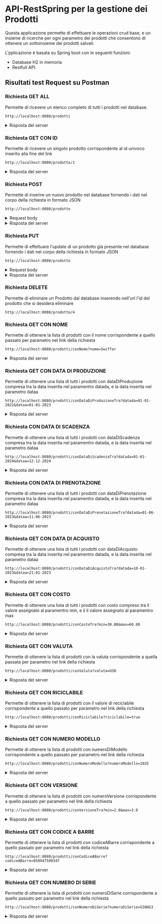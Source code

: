 # API-RestSpring per la gestione dei Prodotti
Questa applicazione permette di effettuare le operazioni crud base, e un insieme di ricerche per ogni parametro dei prodotti che consentono di ottenere un sottoinsieme dei prodotti salvati.

L'pplicazione è basata su Spring boot con le seguenti funzioni:
- Database H2 in memoria
- Restfull API.

## Risultati test Request su Postman

### Richiesta GET ALL 
Permette di ricevere un elenco completo di tutti i prodotti nel database.
```
http://localhost:8080/prodotti
```

<details>
    <summary>Risposta del server</summary>

```json
[
    {
        "id": 1,
        "nome": "Swiffer",
        "descrizione": "Scopa acchiappa polvere",
        "dataDiProduzione": "2022-01-19T23:00:00.000+00:00",
        "dataDiScadenza": "9998-12-31T23:00:00.000+00:00",
        "dataDiPrenotazione": "2023-01-09T23:00:00.000+00:00",
        "dataDiAcquisto": "2023-01-19T23:00:00.000+00:00",
        "costo": 35.97,
        "valuta": "euro",
        "riciclabile": false,
        "numeroModello": 765,
        "numeroVersione": 2.5,
        "codiceABarre": "438925723957",
        "numeroDiSerie": "G38HG3"
    },
    {
        "id": 2,
        "nome": "Lumios Readix",
        "descrizione": "Lmpada verde per la lettura",
        "dataDiProduzione": "2022-06-19T22:00:00.000+00:00",
        "dataDiScadenza": "9998-12-31T23:00:00.000+00:00",
        "dataDiPrenotazione": "2023-01-09T23:00:00.000+00:00",
        "dataDiAcquisto": "2023-01-19T23:00:00.000+00:00",
        "costo": 56.7,
        "valuta": "USD",
        "riciclabile": true,
        "numeroModello": 230,
        "numeroVersione": 3.2,
        "codiceABarre": "958947589347",
        "numeroDiSerie": "A54JGU"
    },
    {
        "id": 3,
        "nome": "SanCarlo Vivaci",
        "descrizione": "Patatine alla paprica piccanti",
        "dataDiProduzione": "2023-01-19T23:00:00.000+00:00",
        "dataDiScadenza": "2024-01-19T23:00:00.000+00:00",
        "dataDiPrenotazione": "2023-06-09T22:00:00.000+00:00",
        "dataDiAcquisto": "2023-06-19T22:00:00.000+00:00",
        "costo": 2.5,
        "valuta": "euro",
        "riciclabile": true,
        "numeroModello": 1035,
        "numeroVersione": 1.0,
        "codiceABarre": "560548684865",
        "numeroDiSerie": "G533D5"
    }
]
```
</details>

### Richiesta GET CON ID
Permette di ricevere un singolo prodotto corrispondente al id univoco inserito alla fine del link
```
http://localhost:8080/prodotto/1
```

<details>
    <summary>Risposta del server</summary>

```json
{
  "id": 1,
  "nome": "Swiffer",
  "descrizione": "Scopa acchiappa polvere",
  "dataDiProduzione": "2022-01-19T23:00:00.000+00:00",
  "dataDiScadenza": "9998-12-31T23:00:00.000+00:00",
  "dataDiPrenotazione": "2023-01-09T23:00:00.000+00:00",
  "dataDiAcquisto": "2023-01-19T23:00:00.000+00:00",
  "costo": 35.97,
  "valuta": "euro",
  "riciclabile": false,
  "numeroModello": 765,
  "numeroVersione": 2.5,
  "codiceABarre": "438925723957",
  "numeroDiSerie": "G38HG3"
}
```
</details>

### Richiesta POST
Permette di inserire un nuovo prodotto nel database fornendo i dati nel corpo della richiesta in formato JSON
```
http://localhost:8080/prodotto
```

<details>
    <summary>Request body</summary>

```json
{
  "nome": "Nuovo Prodotto",
  "descrizione": "Descrizione nuovo prodotto",
  "dataDiProduzione": "2018-01-19T23:00:00.000+00:00",
  "dataDiScadenza": "9998-12-31T23:00:00.000+00:00",
  "dataDiPrenotazione": "2019-01-09T23:00:00.000+00:00",
  "dataDiAcquisto": "2019-01-19T23:00:00.000+00:00",
  "costo": 1.22,
  "valuta": "euro",
  "riciclabile": false,
  "numeroModello": 564,
  "numeroVersione": 7.0,
  "codiceABarre": "438925723333",
  "numeroDiSerie": "G3FDG3"
}
```
</details>

<details>
    <summary>Risposta del server</summary>

```json
{
    "id": 4,
    "nome": "Nuovo Prodotto",
    "descrizione": "Descrizione nuovo prodotto",
    "dataDiProduzione": "2018-01-19T23:00:00.000+00:00",
    "dataDiScadenza": "9998-12-31T23:00:00.000+00:00",
    "dataDiPrenotazione": "2019-01-09T23:00:00.000+00:00",
    "dataDiAcquisto": "2019-01-19T23:00:00.000+00:00",
    "costo": 1.22,
    "valuta": "euro",
    "riciclabile": false,
    "numeroModello": 564,
    "numeroVersione": 7.0,
    "codiceABarre": "438925723333",
    "numeroDiSerie": "G3FDG3"
}
```
</details>

### Richiesta PUT
Permette di effettuare l'update di un prodotto già presente nel database fornendo i dati nel corpo della richiesta in formato JSON
```
http://localhost:8080/prodotto
```
<details>
    <summary>Request body</summary>

```json
{
    "id": 1,
    "nome": "Swiffer Ultra",
    "descrizione": "Descrizione modificata tramite put",
    "dataDiProduzione": "2022-01-19T23:00:00.000+00:00",
    "dataDiScadenza": "9998-12-31T23:00:00.000+00:00",
    "dataDiPrenotazione": "2023-01-09T23:00:00.000+00:00",
    "dataDiAcquisto": "2023-01-19T23:00:00.000+00:00",
    "costo": 35.97,
    "valuta": "euro",
    "riciclabile": false,
    "numeroModello": 765,
    "numeroVersione": 2.5,
    "codiceABarre": "438925723957",
    "numeroDiSerie": "G38HG3"
}
```
</details>
<details>
    <summary>Risposta del server</summary>

```json
{
    "id": 1,
    "nome": "Swiffer Ultra",
    "descrizione": "Descrizione modificata tramite put",
    "dataDiProduzione": "2022-01-19T23:00:00.000+00:00",
    "dataDiScadenza": "9998-12-31T23:00:00.000+00:00",
    "dataDiPrenotazione": "2023-01-09T23:00:00.000+00:00",
    "dataDiAcquisto": "2023-01-19T23:00:00.000+00:00",
    "costo": 35.97,
    "valuta": "euro",
    "riciclabile": false,
    "numeroModello": 765,
    "numeroVersione": 2.5,
    "codiceABarre": "438925723957",
    "numeroDiSerie": "G38HG3"
}
```
</details>

### Richiesta DELETE
Permette di eliminare un Prodotto dal database inserendo nell'url l'id del prodotto che si desidera eliminare
```
http://localhost:8080/prodotto/4
```

### Richiesta GET CON NOME
Permette di ottenere la lista di prodotti con il nome corrispondente a quello passato per parametro nel link della richiesta
```
http://localhost:8080/prodotti/conNome?nome=Swiffer
```

<details>
    <summary>Risposta del server</summary>

```json
[
    {
        "id": 1,
        "nome": "Swiffer",
        "descrizione": "Scopa acchiappa polvere",
        "dataDiProduzione": "2022-01-19T23:00:00.000+00:00",
        "dataDiScadenza": "9998-12-31T23:00:00.000+00:00",
        "dataDiPrenotazione": "2023-01-09T23:00:00.000+00:00",
        "dataDiAcquisto": "2023-01-19T23:00:00.000+00:00",
        "costo": 35.97,
        "valuta": "euro",
        "riciclabile": false,
        "numeroModello": 765,
        "numeroVersione": 2.5,
        "codiceABarre": "438925723957",
        "numeroDiSerie": "G38HG3"
    }
]
```
</details>

### Richiesta GET CON DATA DI PRODUZIONE
Permette di ottenere una lista di tutti i prodotti con dataDiProduzione compresa tra la data inserita nel paramentro datada, e la data inserita nel parametro dataa

```
http://localhost:8080/prodotti/conDataDiProduzioneTra?datada=01-01-2022&dataa=01-01-2023
```

<details>
    <summary>Risposta del server</summary>

```json
[
    {
        "id": 1,
        "nome": "Swiffer",
        "descrizione": "Scopa acchiappa polvere",
        "dataDiProduzione": "2022-01-19T23:00:00.000+00:00",
        "dataDiScadenza": "9998-12-31T23:00:00.000+00:00",
        "dataDiPrenotazione": "2023-01-09T23:00:00.000+00:00",
        "dataDiAcquisto": "2023-01-19T23:00:00.000+00:00",
        "costo": 35.97,
        "valuta": "euro",
        "riciclabile": false,
        "numeroModello": 765,
        "numeroVersione": 2.5,
        "codiceABarre": "438925723957",
        "numeroDiSerie": "G38HG3"
    },
    {
        "id": 2,
        "nome": "Lumios Readix",
        "descrizione": "Lmpada verde per la lettura",
        "dataDiProduzione": "2022-06-19T22:00:00.000+00:00",
        "dataDiScadenza": "9998-12-31T23:00:00.000+00:00",
        "dataDiPrenotazione": "2023-01-09T23:00:00.000+00:00",
        "dataDiAcquisto": "2023-01-19T23:00:00.000+00:00",
        "costo": 56.7,
        "valuta": "USD",
        "riciclabile": true,
        "numeroModello": 230,
        "numeroVersione": 3.2,
        "codiceABarre": "958947589347",
        "numeroDiSerie": "A54JGU"
    }
]
```
</details>

### Richiesta CON DATA DI SCADENZA
Permette di ottenere una lista di tutti i prodotti con dataDiScadenza compresa tra la data inserita nel paramentro datada, e la data inserita nel parametro dataa
```
http://localhost:8080/prodotti/conDataDiScadenzaTra?datada=01-01-2024&dataa=12-12-2024
```

<details>
    <summary>Risposta del server</summary>

```json
[
    {
        "id": 3,
        "nome": "SanCarlo Vivaci",
        "descrizione": "Patatine alla paprica piccanti",
        "dataDiProduzione": "2023-01-19T23:00:00.000+00:00",
        "dataDiScadenza": "2024-01-19T23:00:00.000+00:00",
        "dataDiPrenotazione": "2023-06-09T22:00:00.000+00:00",
        "dataDiAcquisto": "2023-06-19T22:00:00.000+00:00",
        "costo": 2.5,
        "valuta": "euro",
        "riciclabile": true,
        "numeroModello": 1035,
        "numeroVersione": 1.0,
        "codiceABarre": "560548684865",
        "numeroDiSerie": "G533D5"
    }
]
```
</details>

### Richiesta CON DATA DI PRENOTAZIONE
Permette di ottenere una lista di tutti i prodotti con dataDiPrenotazione compresa tra la data inserita nel paramentro datada, e la data inserita nel parametro dataa
```
http://localhost:8080/prodotti/conDataDiPrenotazioneTra?datada=01-06-2023&dataa=11-06-2023
```

<details>
    <summary>Risposta del server</summary>

```json
[
    {
        "id": 3,
        "nome": "SanCarlo Vivaci",
        "descrizione": "Patatine alla paprica piccanti",
        "dataDiProduzione": "2023-01-19T23:00:00.000+00:00",
        "dataDiScadenza": "2024-01-19T23:00:00.000+00:00",
        "dataDiPrenotazione": "2023-06-09T22:00:00.000+00:00",
        "dataDiAcquisto": "2023-06-19T22:00:00.000+00:00",
        "costo": 2.5,
        "valuta": "euro",
        "riciclabile": true,
        "numeroModello": 1035,
        "numeroVersione": 1.0,
        "codiceABarre": "560548684865",
        "numeroDiSerie": "G533D5"
    }
]
```
</details>

### Richiesta GET CON DATA DI ACQUISTO
Permette di ottenere una lista di tutti i prodotti con dataDiAcquisto compresa tra la data inserita nel paramentro datada, e la data inserita nel parametro dataa
```
http://localhost:8080/prodotti/conDataDiAcquistoTra?datada=10-01-2023&dataa=21-01-2023
```

<details>
    <summary>Risposta del server</summary>

```json
[
    {
        "id": 1,
        "nome": "Swiffer",
        "descrizione": "Scopa acchiappa polvere",
        "dataDiProduzione": "2022-01-19T23:00:00.000+00:00",
        "dataDiScadenza": "9998-12-31T23:00:00.000+00:00",
        "dataDiPrenotazione": "2023-01-09T23:00:00.000+00:00",
        "dataDiAcquisto": "2023-01-19T23:00:00.000+00:00",
        "costo": 35.97,
        "valuta": "euro",
        "riciclabile": false,
        "numeroModello": 765,
        "numeroVersione": 2.5,
        "codiceABarre": "438925723957",
        "numeroDiSerie": "G38HG3"
    },
    {
        "id": 2,
        "nome": "Lumios Readix",
        "descrizione": "Lmpada verde per la lettura",
        "dataDiProduzione": "2022-06-19T22:00:00.000+00:00",
        "dataDiScadenza": "9998-12-31T23:00:00.000+00:00",
        "dataDiPrenotazione": "2023-01-09T23:00:00.000+00:00",
        "dataDiAcquisto": "2023-01-19T23:00:00.000+00:00",
        "costo": 56.7,
        "valuta": "USD",
        "riciclabile": true,
        "numeroModello": 230,
        "numeroVersione": 3.2,
        "codiceABarre": "958947589347",
        "numeroDiSerie": "A54JGU"
    }
]
```
</details>

### Richiesta GET CON COSTO
Permette di ottenere una lista di tutti i prodotti con costo compreso tra il valore assegnato al paramentro min, e il il valore assegnato al paramentro max
```
http://localhost:8080/prodotti/conCostoTra?min=30.00&max=60.00
```

<details>
    <summary>Risposta del server</summary>

```json
[
    {
        "id": 1,
        "nome": "Swiffer",
        "descrizione": "Scopa acchiappa polvere",
        "dataDiProduzione": "2022-01-19T23:00:00.000+00:00",
        "dataDiScadenza": "9998-12-31T23:00:00.000+00:00",
        "dataDiPrenotazione": "2023-01-09T23:00:00.000+00:00",
        "dataDiAcquisto": "2023-01-19T23:00:00.000+00:00",
        "costo": 35.97,
        "valuta": "euro",
        "riciclabile": false,
        "numeroModello": 765,
        "numeroVersione": 2.5,
        "codiceABarre": "438925723957",
        "numeroDiSerie": "G38HG3"
    },
    {
        "id": 2,
        "nome": "Lumios Readix",
        "descrizione": "Lmpada verde per la lettura",
        "dataDiProduzione": "2022-06-19T22:00:00.000+00:00",
        "dataDiScadenza": "9998-12-31T23:00:00.000+00:00",
        "dataDiPrenotazione": "2023-01-09T23:00:00.000+00:00",
        "dataDiAcquisto": "2023-01-19T23:00:00.000+00:00",
        "costo": 56.7,
        "valuta": "USD",
        "riciclabile": true,
        "numeroModello": 230,
        "numeroVersione": 3.2,
        "codiceABarre": "958947589347",
        "numeroDiSerie": "A54JGU"
    }
]
```
</details>

### Richiesta GET CON VALUTA
Permette di ottenere la lista di prodotti con la valuta corrispondente a quella passata per parametro nel link della richiesta
```
http://localhost:8080/prodotti/conValuta?valuta=USD
```

<details>
    <summary>Risposta del server</summary>

```json
[
    {
        "id": 2,
        "nome": "Lumios Readix",
        "descrizione": "Lmpada verde per la lettura",
        "dataDiProduzione": "2022-06-19T22:00:00.000+00:00",
        "dataDiScadenza": "9998-12-31T23:00:00.000+00:00",
        "dataDiPrenotazione": "2023-01-09T23:00:00.000+00:00",
        "dataDiAcquisto": "2023-01-19T23:00:00.000+00:00",
        "costo": 56.7,
        "valuta": "USD",
        "riciclabile": true,
        "numeroModello": 230,
        "numeroVersione": 3.2,
        "codiceABarre": "958947589347",
        "numeroDiSerie": "A54JGU"
    }
]
```
</details>

### Richiesta GET CON RICICLABILE
Permette di ottenere la lista di prodotti con il valore di reciclabile corrispondente a quello passato per parametro nel link della richiesta
```
http://localhost:8080/prodotti/conRiciclabile?riciclabile=true
```

<details>
    <summary>Risposta del server</summary>

```json
[
    {
        "id": 2,
        "nome": "Lumios Readix",
        "descrizione": "Lmpada verde per la lettura",
        "dataDiProduzione": "2022-06-19T22:00:00.000+00:00",
        "dataDiScadenza": "9998-12-31T23:00:00.000+00:00",
        "dataDiPrenotazione": "2023-01-09T23:00:00.000+00:00",
        "dataDiAcquisto": "2023-01-19T23:00:00.000+00:00",
        "costo": 56.7,
        "valuta": "USD",
        "riciclabile": true,
        "numeroModello": 230,
        "numeroVersione": 3.2,
        "codiceABarre": "958947589347",
        "numeroDiSerie": "A54JGU"
    },
    {
        "id": 3,
        "nome": "SanCarlo Vivaci",
        "descrizione": "Patatine alla paprica piccanti",
        "dataDiProduzione": "2023-01-19T23:00:00.000+00:00",
        "dataDiScadenza": "2024-01-19T23:00:00.000+00:00",
        "dataDiPrenotazione": "2023-06-09T22:00:00.000+00:00",
        "dataDiAcquisto": "2023-06-19T22:00:00.000+00:00",
        "costo": 2.5,
        "valuta": "euro",
        "riciclabile": true,
        "numeroModello": 1035,
        "numeroVersione": 1.0,
        "codiceABarre": "560548684865",
        "numeroDiSerie": "G533D5"
    }
]
```
</details>

### Richiesta GET CON NUMERO MODELLO
Permette di ottenere la lista di prodotti con numeroDiModello corrispondente a quello passato per parametro nel link della richiesta
```
http://localhost:8080/prodotti/conNumeroModello?numeroModello=1035
```

<details>
    <summary>Risposta del server</summary>

```json
[
    {
        "id": 3,
        "nome": "SanCarlo Vivaci",
        "descrizione": "Patatine alla paprica piccanti",
        "dataDiProduzione": "2023-01-19T23:00:00.000+00:00",
        "dataDiScadenza": "2024-01-19T23:00:00.000+00:00",
        "dataDiPrenotazione": "2023-06-09T22:00:00.000+00:00",
        "dataDiAcquisto": "2023-06-19T22:00:00.000+00:00",
        "costo": 2.5,
        "valuta": "euro",
        "riciclabile": true,
        "numeroModello": 1035,
        "numeroVersione": 1.0,
        "codiceABarre": "560548684865",
        "numeroDiSerie": "G533D5"
    }
]
```
</details>

### Richiesta GET CON VERSIONE
Permette di ottenere la lista di prodotti con numeroVersione corrispondente a quello passato per parametro nel link della richiesta
```
http://localhost:8080/prodotti/conVersioneTra?min=2.0&max=3.0
```

<details>
    <summary>Risposta del server</summary>

```json
[
    {
        "id": 1,
        "nome": "Swiffer",
        "descrizione": "Scopa acchiappa polvere",
        "dataDiProduzione": "2022-01-19T23:00:00.000+00:00",
        "dataDiScadenza": "9998-12-31T23:00:00.000+00:00",
        "dataDiPrenotazione": "2023-01-09T23:00:00.000+00:00",
        "dataDiAcquisto": "2023-01-19T23:00:00.000+00:00",
        "costo": 35.97,
        "valuta": "euro",
        "riciclabile": false,
        "numeroModello": 765,
        "numeroVersione": 2.5,
        "codiceABarre": "438925723957",
        "numeroDiSerie": "G38HG3"
    }
]
```
</details>

### Richiesta GET CON CODICE A BARRE
Permette di ottenere la lista di prodotti con codiceABarre corrispondente a quello passato per parametro nel link della richiesta
```
http://localhost:8080/prodotti/conCodiceABarre?codiceABarre=958947589347
```

<details>
    <summary>Risposta del server</summary>

```json
[
    {
        "id": 2,
        "nome": "Lumios Readix",
        "descrizione": "Lmpada verde per la lettura",
        "dataDiProduzione": "2022-06-19T22:00:00.000+00:00",
        "dataDiScadenza": "9998-12-31T23:00:00.000+00:00",
        "dataDiPrenotazione": "2023-01-09T23:00:00.000+00:00",
        "dataDiAcquisto": "2023-01-19T23:00:00.000+00:00",
        "costo": 56.7,
        "valuta": "USD",
        "riciclabile": true,
        "numeroModello": 230,
        "numeroVersione": 3.2,
        "codiceABarre": "958947589347",
        "numeroDiSerie": "A54JGU"
    }
]
```
</details>

### Richiesta GET CON NUMERO DI SERIE
Permette di ottenere la lista di prodotti con numeroDiSerie corrispondente a quello passato per parametro nel link della richiesta
```
http://localhost:8080/prodotti/conNumeroDiSerie?numeroDiSerie=G38HG3
```

<details>
    <summary>Risposta del server</summary>

```json
[
    {
        "id": 1,
        "nome": "Swiffer",
        "descrizione": "Scopa acchiappa polvere",
        "dataDiProduzione": "2022-01-19T23:00:00.000+00:00",
        "dataDiScadenza": "9998-12-31T23:00:00.000+00:00",
        "dataDiPrenotazione": "2023-01-09T23:00:00.000+00:00",
        "dataDiAcquisto": "2023-01-19T23:00:00.000+00:00",
        "costo": 35.97,
        "valuta": "euro",
        "riciclabile": false,
        "numeroModello": 765,
        "numeroVersione": 2.5,
        "codiceABarre": "438925723957",
        "numeroDiSerie": "G38HG3"
    }
]
```
</details>